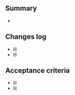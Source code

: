## Summary
<!-- type a summary of what you did in this feature. Example: 
  In this feature, I added User model according to the ERD diagram 
-->
- 

## Changes log
<!-- type a summary of what you did in this feature. Example: 
  Type everything that you did in the feature. Example
  - Installed X
  - Refactored Model
  - Added page.html
-->
 - [x] 
 - [x] 

## Acceptance criteria
<!-- type what are the things that should be verified in order to say that this pull request is complete and ready for merge. Example: 
  - Page should contain title and description
  - Test should pass successfully
  - Model should follow ERD diagram
-->
- [x] 
- [x] 